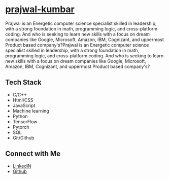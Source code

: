# [prajwal-kumbar](https://github.com/prajwal3104)

Prajwal is an Energetic computer science specialist skilled in leadership, with a strong foundation in math, programming logic, and cross-platform coding. And who is seeking to learn new skills with a focus on dream companies like Google, Microsoft, Amazon, IBM, Cognizant, and uppermost Product based company's?Prajwal is an Energetic computer science specialist skilled in leadership, with a strong foundation in math, programming logic, and cross-platform coding. And who is seeking to learn new skills with a focus on dream companies like Google, Microsoft, Amazon, IBM, Cognizant, and uppermost Product based company's?


## Tech Stack

- C/C++
- Html/CSS
- JavaScript
- Machine learning 
- Python
- TensorFlow
- Pytorch
- SQL
- Git/Github

## Connect with Me

- [LinkedIN](https://www.linkedin.com/in/prajwal-kumbar)
- [Github](https://github.com/prajwal3104)

